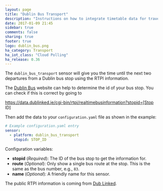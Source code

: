 ```yaml
---
layout: page
title: "Dublin Bus Transport"
description: "Instructions on how to integrate timetable data for traveling on Dublin Bus within Home Assistant."
date: 2017-01-09 21:45
sidebar: true
comments: false
sharing: true
footer: true
logo: dublin_bus.png
ha_category: Transport
ha_iot_class: "Cloud Polling"
ha_release: 0.36
---
```



The `dublin_bus_transport` sensor will give you the time until the next two departures from a Dublin bus stop using the RTPI information.

The [Dublin Bus](https://www.dublinbus.ie/RTPI/) website can help to determine the id of your bus stop. You can check if this is correct by going to 

https://data.dublinked.ie/cgi-bin/rtpi/realtimebusinformation?stopid=[Stop ID]

Then add the data to your `configuration.yaml` file as shown in the example:

```yaml
# Example configuration.yaml entry
sensor:
  - platform: dublin_bus_transport
    stopid: STOP_ID
```

Configuration variables:

- **stopid** (*Required*): The ID of the bus stop to get the information for.
- **route** (*Optional*): Only show a single bus route at the stop. This is the same as the bus number, e.g., `83`.
- **name** (*Optional*): A friendly name for this sensor.

The public RTPI information is coming from [Dub Linked](https://data.dublinked.ie/).

